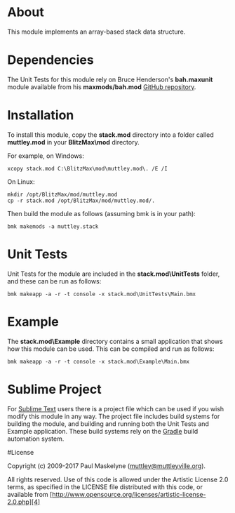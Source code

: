 # About

This module implements an array-based stack data structure.

# Dependencies

The Unit Tests for this module rely on Bruce Henderson's **bah.maxunit** module
available from his **maxmods/bah.mod** [GitHub repository][5].

# Installation

To install this module, copy the **stack.mod** directory into a folder called
**muttley.mod** in your **BlitzMax\mod** directory.

For example, on Windows:

	xcopy stack.mod C:\BlitzMax\mod\muttley.mod\. /E /I

On Linux:

	mkdir /opt/BlitzMax/mod/muttley.mod
	cp -r stack.mod /opt/BlitzMax/mod/muttley.mod/.

Then build the module as follows (assuming bmk is in your path):

	bmk makemods -a muttley.stack

# Unit Tests

Unit Tests for the module are included in the **stack.mod\UnitTests** folder,
and these can be run as follows:

	bmk makeapp -a -r -t console -x stack.mod\UnitTests\Main.bmx

# Example

The **stack.mod\Example** directory contains a small application that shows
how this module can be used.  This can be compiled and run as follows:

	bmk makeapp -a -r -t console -x stack.mod\Example\Main.bmx

# Sublime Project

For [Sublime Text][1] users there is a project file which can be used if you
wish modify this module in any way.  The project file includes build systems
for building the module, and building and running both the Unit Tests and
Example application.  These build systems rely on the [Gradle][2] build
automation system.

#License

Copyright (c) 2009-2017 Paul Maskelyne ([muttley@muttleyville.org][3]).

All rights reserved. Use of this code is allowed under the Artistic License
2.0 terms, as specified in the LICENSE file distributed with this code, or
available from [http://www.opensource.org/licenses/artistic-license-2.0.php][4]

[1]: http://www.sublimetext.com/
[2]: http://www.gradle.org/
[3]: mailto:muttley@muttleyville.org
[4]: http://www.opensource.org/licenses/artistic-license-2.0.php
[5]: https://github.com/maxmods/bah.mod

